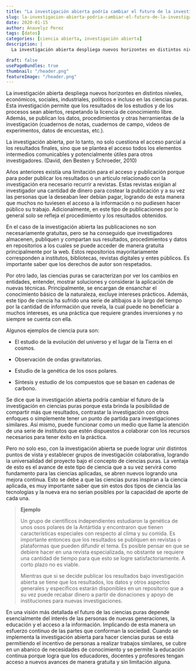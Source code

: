 ```yaml
---
title: "La investigación abierta podría cambiar el futuro de la investigación en ciencias puras. Te contamos por qué."
slug: la-investigacion-abierta-podria-cambiar-el-futuro-de-la-investigacion-en-ciencias-puras-te-contamos-por-que
date: 2020-01-15
author: Anavelyz Perez
tags: [datos]
categories: [ciencia abierta, investigación abierta]
description: |
  La investigación abierta despliega nuevos horizontes en distintos niveles, económicos, sociales, industriales, políticos e incluso en las ciencias puras. Esta investigación permite que los resultados de los estudios y de los procesos sean abiertos, respetando la licencia de conocimiento libre. Además, se publican los datos, procedimientos y otras herramientas de la investigación (cuadernos de notas, cuadernos de campo, videos de experimentos, datos de encuestas, etc.).

draft: false
usePageBundles: true
thumbnail: "/header.png"
featureImage: "/header.png"
---
```



<!-- # La investigación abierta podría cambiar el futuro de la investigación en ciencias puras. Te contamos por qué. -->
<!-- **Por Anavelyz Pérez** -->

La investigación abierta despliega nuevos horizontes en distintos niveles, económicos, sociales, industriales, políticos e incluso en las ciencias puras. Esta investigación permite que los resultados de los estudios y de los procesos sean abiertos, respetando la licencia de conocimiento libre. Además, se publican los datos, procedimientos y otras herramientas de la investigación (cuadernos de notas, cuadernos de campo, videos de experimentos, datos de encuestas, etc.).

<!-- TEASER_END -->

La investigación abierta, por lo tanto, no solo cuestiona el acceso parcial a
los resultados finales, sino que se plantea el acceso todos los elementos
intermedios comunicables y potencialmente útiles para otros investigadores.
(David, den Besten y Schroeder, 2010)

Años anteriores existía una limitación para el acceso y publicación porque para
poder publicar los resultados o un artículo relacionado con la investigación era
necesario recurrir a revistas. Estas revistas exigían al investigador una
cantidad de dinero para costear la publicación y a su vez las personas que la
deseaban leer debían pagar, logrando de esta manera que muchos no tuviesen el
acceso a la información o no pudiesen hacer público su trabajo. Adicionalmente,
en este tipo de publicaciones por lo general solo se refleja el procedimiento y
los resultados obtenidos.

En el caso de la investigación abierta las publicaciones no son necesariamente
gratuitas, pero se ha conseguido que investigadores almacenen, publiquen y
compartan sus resultados, procedimientos y datos en repositorios a los cuales se
puede acceder de manera gratuita principalmente por la web. Estos repositorios
mayoritariamente corresponden a institutos, bibliotecas, revistas digitales y
entes públicos. Es importante saber que los derechos de autor son respetados.

Por otro lado, las ciencias puras se caracterizan por ver los cambios en
entidades, entender, mostrar soluciones y considerar la aplicación de nuevas
técnicas. Principalmente, se encargan de ensanchar el conocimiento básico de la
naturaleza, excluye intereses  prácticos. Además, este tipo de ciencia ha
sufrido una serie de altibajos a lo largo del tiempo por la cantidad de
información que revela, la cual puede no beneficiar a muchos intereses, es una
práctica que requiere grandes inversiones y no siempre se cuenta con ella.

Algunos ejemplos de ciencia pura son:

- El estudio de la evolución del universo y el lugar de la Tierra en el cosmos.

- Observación de ondas gravitatorias.

- Estudio de la genética de los osos polares.

- Síntesis y estudio de los compuestos que se basan en cadenas de carbono.

Se dice que la investigación abierta podría cambiar el futuro de la
investigación en ciencias puras porque esta brinda la posibilidad de compartir
más que resultados, contrastar la investigación con otros enfoques o simplemente
tener un punto de partida para investigaciones similares. Así mismo, puede
funcionar como un medio que llame la atención de una serie de institutos que
estén dispuestos a colaborar con los recursos necesarios para tener éxito en la
práctica.

Pero no solo eso, con la investigación abierta se puede lograr unir distintos
puntos de vista y establecer grupos de investigación colaborativa, logrando la
universalidad del proyecto bajo el concepto de ciencias puras. La ventaja de
esto es el avance de este tipo de ciencia que a su vez servirá como fundamento
para las ciencias aplicadas, se abren nuevos logrando una mejora continua. Esto
se debe a que las ciencias puras inspiran a la ciencia aplicada, es muy
importante saber que sin estos dos tipos de ciencia las tecnologías y la nueva
era no serian posibles por la capacidad de aporte de cada una.

> **Ejemplo**
>
> Un grupo de científicos independientes estudiaron la genética de unos osos
> polares de la Antártida y encontraron que tienen características
> especiales con respecto al clima y su comida. Es importante entonces que los
> resultados se publiquen en revistas o plataformas que pueden difundir el tema.
> Es posible pensar en que se debiere hacer en una revista  especializada, no
> obstante se requiere una cantidad de tiempo para que esto se logre
> satisfactoriamente. A corto plazo no es viable.
>
> Mientras que si se decide publicar los resultados bajo investigación abierta
> se tiene que los resultados, los datos y otros aspectos generales y
> específicos estarán disponibles en un repositorio que a su vez puede recabar
> dinero a partir de donaciones y apoyo de instituciones para nuevas
> investigaciones.

En una visión más detallada el futuro de las ciencias puras depende
esencialmente del interés de las personas de nuevas generaciones, la educación y
el acceso a la información. Implicando de esta manera un esfuerzo continuo de
las partes que conforman la sociedad. Cuando se implementa la investigación
abierta para hacer ciencias puras se está permitiendo el incentivo de personas a
realizar trabajos similares, se cubre en un abanico de necesidades de
conocimiento y se permite la educación continua porque logra que los
educadores, docentes y profesores tengan acceso a nuevos avances de manera
gratuita y sin limitación alguna.
